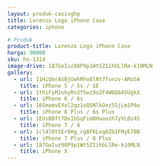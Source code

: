 ```yaml
---
layout: produk-casinghp
title: Lorenzo Logo iPhone Case
categories: iphone

# Produk
product-title: Lorenzo Logo iPhone Case
harga: 90000
sku: hn-1314
image-drive: 187GeIuz98P9p1Wt5Z1ihbLlRe-k10MLN
gallery:
  - url: 11HiQmrASBjUwhRho8lNt7Tvnzv-AMaS4
    title: iPhone 5 / 5s / SE
  - url: 1thiFyMJukyRn3YSw19o2F4W6DbA5UgkX
    title: iPhone 6 / 6s
  - url: 16SmamvEXxl2qz1sQSNlkOxz5SjLm1P0a
    title: iPhone 6 Plus / 6s Plus
  - url: 1EUsBDft7Dx1bSqFim8Huouzh7yVL0z4S
    title: iPhone 7 / 8
  - url: 1cl4l0tSEr9Hg_rg8F6Lxq8ZbIFMyE7BB
    title: iPhone 7 Plus / 8 Plus
  - url: 187GeIuz98P9p1Wt5Z1ihbLlRe-k10MLN
    title: iPhone X
---
```

